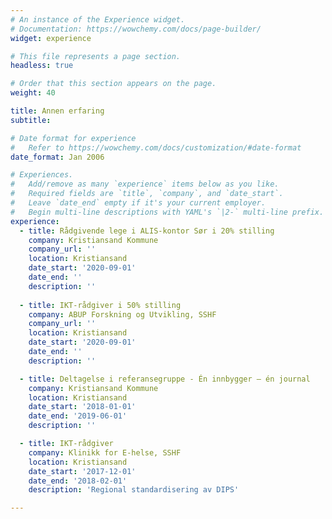 ```yaml
---
# An instance of the Experience widget.
# Documentation: https://wowchemy.com/docs/page-builder/
widget: experience

# This file represents a page section.
headless: true

# Order that this section appears on the page.
weight: 40

title: Annen erfaring
subtitle:

# Date format for experience
#   Refer to https://wowchemy.com/docs/customization/#date-format
date_format: Jan 2006

# Experiences.
#   Add/remove as many `experience` items below as you like.
#   Required fields are `title`, `company`, and `date_start`.
#   Leave `date_end` empty if it's your current employer.
#   Begin multi-line descriptions with YAML's `|2-` multi-line prefix.
experience:
  - title: Rådgivende lege i ALIS-kontor Sør i 20% stilling
    company: Kristiansand Kommune
    company_url: ''
    location: Kristiansand
    date_start: '2020-09-01'
    date_end: ''
    description: ''
        
  - title: IKT-rådgiver i 50% stilling
    company: ABUP Forskning og Utvikling, SSHF
    company_url: ''
    location: Kristiansand
    date_start: '2020-09-01'
    date_end: ''
    description: '' 

  - title: Deltagelse i referansegruppe - Én innbygger – én journal
    company: Kristiansand Kommune
    location: Kristiansand
    date_start: '2018-01-01'
    date_end: '2019-06-01'
    description: ''

  - title: IKT-rådgiver
    company: Klinikk for E-helse, SSHF
    location: Kristiansand
    date_start: '2017-12-01'
    date_end: '2018-02-01'
    description: 'Regional standardisering av DIPS'

---
```

